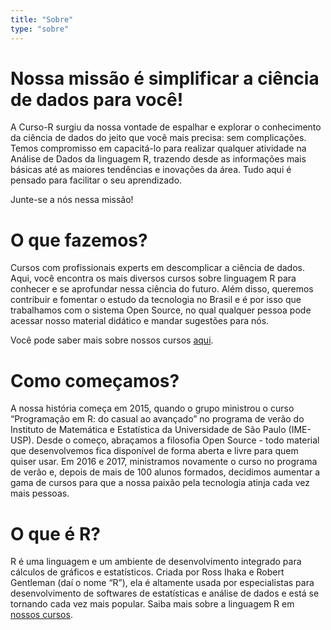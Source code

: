 ```yaml
---
title: "Sobre"
type: "sobre"
---
```


# Nossa missão é simplificar a ciência de dados para você!

A Curso-R surgiu da nossa vontade de espalhar e explorar o conhecimento da ciência de dados do jeito que você mais precisa: sem complicações. Temos compromisso em capacitá-lo para realizar qualquer atividade na Análise de Dados da linguagem R, trazendo desde as informações mais básicas até as maiores tendências e inovações da área. Tudo aqui é pensado para facilitar o seu aprendizado. 

Junte-se a nós nessa missão!

# O que fazemos?

Cursos com profissionais experts em descomplicar a ciência de dados. Aqui, você encontra os mais diversos cursos sobre linguagem R para conhecer e se aprofundar nessa ciência do futuro. Além disso, queremos contribuir e fomentar o estudo da tecnologia no Brasil e é por isso que trabalhamos com o sistema Open Source, no qual qualquer pessoa pode acessar nosso material didático e mandar sugestões para nós.

Você pode saber mais sobre nossos cursos [aqui](/cursos).

# Como começamos?

A nossa história começa em 2015, quando o grupo ministrou o curso “Programação em R: do casual ao avançado” no programa de verão do Instituto de Matemática e Estatística da Universidade de São Paulo (IME-USP). Desde o começo, abraçamos a filosofia Open Source - todo material que desenvolvemos fica disponível de forma aberta e livre para quem quiser usar.
Em 2016 e 2017, ministramos novamente o curso no programa de verão e, depois de mais de 100 alunos formados, decidimos aumentar a gama de cursos para que a nossa paixão pela tecnologia atinja cada vez mais pessoas.

# O que é R?

R é uma linguagem e um ambiente de desenvolvimento integrado para cálculos de gráficos e estatísticos. Criada por Ross Ihaka e Robert Gentleman (daí o nome “R”), ela é altamente usada por especialistas para desenvolvimento de softwares de estatísticas e análise de dados e está se tornando cada vez mais popular. Saiba mais sobre a linguagem R em [nossos cursos](/cursos).



